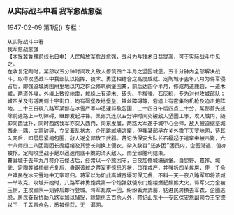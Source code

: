 ### 从实际战斗中看  我军愈战愈强

1947-02-09
第1版()
专栏：

    从实际战斗中看
    我军愈战愈强
    【本报冀鲁豫前线七日电】人民解放军愈战愈强，战斗力与技术日益提高，可于实际战斗中见之。
    在收复定陶时，某部以五分钟时间攻入敌人修筑四个半月之坚固城堡，五十分钟内全部解决战斗，取得攻坚战斗中我部队以指挥、技术、勇猛相结合之高度成就。定陶城于去年八月为蒋军侵占后，即强迫城周围卅里地以内之群众修筑碉堡围寨，前后达四个半月，修成两道鹿砦，一道木城，两道外壕，外壕上敷设地雷，城垛上有滚木、砖头、手榴弹、石灰粉，专为对付攻城部队；城四关及街道两侧十字街口，均有碉堡及地堡垒、铁丝障碍等，砦墙上有密集的机枪及迫击炮阵地。二十三日夜八路军某部在冰雪严寒中迅速将敌包围，二十四日午后四点二十分，某部首先拔除前进路上一切障碍，继即发起冲锋。某部九连以五分钟时间突破敌人坚固工事，攻入城内，随即向西猛扑，同时西路我军亦突入西门，向东发展，两路大军遂于城中心会师，敌人被迫缩至城西北一隅，支离破碎，立呈紊乱状态，企图跳城墙逃窜，但我某部早在关外撒下天罗地网，待其入网后，即层层紧缩包围，敌人遂全部放下武器。蒋记伪保安大队长石福起于逃窜中被击毙，六十八师四二八团副团长庞绍绪及其营长则换上便衣，杂入数百“还乡团”团员内，企图潜逃，但亦被俘。定陶攻坚战于是以迅速彻底干脆的消灭敌人，而全部胜利结束。
    曹县城于去年九月蒋介石侵占后，经常以一个旅困守，日夜加修城墙碉堡。自钜野、嘉祥、城武、定陶等城相继光复后，盘踞该城之蒋军更惊恐万状，日夜戒严，并强拆四关民房，使一千余户难民在冰天雪地中无家可归。蒋军以为如此高城宽壕可保无虞，不料一天一夜八路军即将该城一举攻克。攻城开始时，八路军神勇炮兵第一个炮弹就使东门炮楼燃起熊熊大火，蒋军火力全被压倒，主攻部队一刻钟后即行登城。蒋军乱成一团，纷纷丢弃武器，钻进民房换去军衣，企图逃脱，居民奋起协助八路军加以捕捉，除毙伤五百余人外，蒋记山东十一专区保安旅副司令王宝德以下一千五百余名，悉被俘获，无一漏网。
